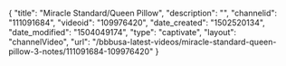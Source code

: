 {
    "title": "Miracle Standard\/Queen Pillow",
    "description": "",
    "channelid": "111091684",
    "videoid": "109976420",
    "date_created": "1502520134",
    "date_modified": "1504049174",
    "type": "captivate",
    "layout": "channelVideo",
    "url": "\/bbbusa-latest-videos\/miracle-standard-queen-pillow-3-notes\/111091684-109976420"
}